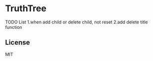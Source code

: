 TruthTree
===============
TODO List
1.when add child or delete child, not reset
2.add delete title function

License
-------
MIT